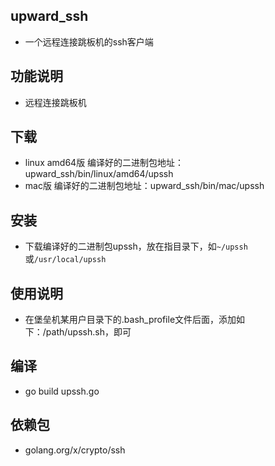 ## upward_ssh
- 一个远程连接跳板机的ssh客户端

## 功能说明
- 远程连接跳板机

## 下载
- linux amd64版 编译好的二进制包地址：upward_ssh/bin/linux/amd64/upssh
- mac版 编译好的二进制包地址：upward_ssh/bin/mac/upssh

## 安装
- 下载编译好的二进制包upssh，放在指目录下，如`~/upssh`或`/usr/local/upssh`

## 使用说明
- 在堡垒机某用户目录下的.bash_profile文件后面，添加如下：/path/upssh.sh，即可
 
## 编译
- go build upssh.go

## 依赖包
- golang.org/x/crypto/ssh